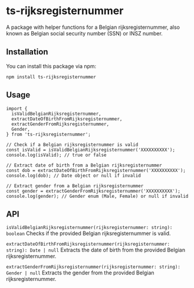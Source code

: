 # ts-rijksregisternummer

A package with helper functions for a Belgian rijksregisternummer, also known as Belgian social security number (SSN) or INSZ number.

## Installation

You can install this package via npm:

```
npm install ts-rijksregisternummer
```

## Usage

```
import {
  isValidBelgianRijksregisternummer,
  extractDateOfBirthFromRijksregisternummer,
  extractGenderFromRijksregisternummer,
  Gender,
} from 'ts-rijksregisternummer';

// Check if a Belgian rijksregisternummer is valid
const isValid = isValidBelgianRijksregisternummer('XXXXXXXXXX');
console.log(isValid); // true or false

// Extract date of birth from a Belgian rijksregisternummer
const dob = extractDateOfBirthFromRijksregisternummer('XXXXXXXXXX');
console.log(dob); // Date object or null if invalid

// Extract gender from a Belgian rijksregisternummer
const gender = extractGenderFromRijksregisternummer('XXXXXXXXXX');
console.log(gender); // Gender enum (Male, Female) or null if invalid
```

## API

`isValidBelgianRijksregisternummer(rijksregisternummer: string): boolean`
Checks if the provided Belgian rijksregisternummer is valid.

`extractDateOfBirthFromRijksregisternummer(rijksregisternummer: string): Date | null`
Extracts the date of birth from the provided Belgian rijksregisternummer.

`extractGenderFromRijksregisternummer(rijksregisternummer: string): Gender | null`
Extracts the gender from the provided Belgian rijksregisternummer.
